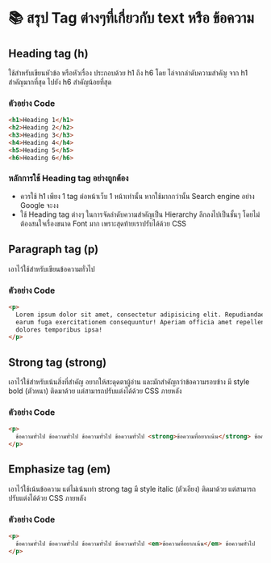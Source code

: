 # 📚 สรุป Tag ต่างๆที่เกี่ยวกับ text หรือ ข้อความ

## Heading tag (h)

ใช้สำหรับเขียนหัวข้อ หรือหัวเรื่อง ประกอบด้วย h1 ถึง h6 โดย ไล่จากลำดับความสำคัญ จาก h1 สำคัญมากที่สุด ไปยัง h6 สำคัญน้อยที่สุด

### ตัวอย่าง Code

```html
<h1>Heading 1</h1>
<h2>Heading 2</h2>
<h3>Heading 3</h3>
<h4>Heading 4</h4>
<h5>Heading 5</h5>
<h6>Heading 6</h6>
```

### หลักการใช้ Heading tag อย่างถูกต้อง

- ควรใช้ h1 เพียง 1 tag ต่อหน้าเว็บ 1 หน้าเท่านั้น หากใช้มากกว่านั้น Search engine อย่าง Google จะงง
- ใช้ Heading tag ต่างๆ ในการจัดลำดับความสำคัญเป็น Hierarchy ลึกลงไปเป็นชั้นๆ โดยไม่ต้องสนใจเรื่องขนาด Font มาก เพราะสุดท้ายเราปรับได้ด้วย CSS

## Paragraph tag (p)

เอาไว้ใช้สำหรับเขียนข้อความทั่วไป

### ตัวอย่าง Code

```html
<p>
  Lorem ipsum dolor sit amet, consectetur adipisicing elit. Repudiandae
  earum fuga exercitationem consequuntur! Aperiam officia amet repellendus
  dolores temporibus ipsa!
</p>
```

## Strong tag (strong)

เอาไว้ใช้สำหรับเน้นสิ่งที่สำคัญ อยากให้สะดุดตาผู้อ่าน และมักสำคัญกว่าข้อความรอบข้าง มี style bold (ตัวหนา) ติดมาด้วย แต่สามารถปรับแต่งได้ด้วย CSS ภายหลัง

### ตัวอย่าง Code

```html
<p>
  ข้อความทั่วไป ข้อความทั่วไป ข้อความทั่วไป ข้อความทั่วไป <strong>ข้อความที่อยากเน้น</strong> ข้อความทั่วไป
</p>
```

## Emphasize tag (em)

เอาไว้ใช้เน้นข้อความ แต่ไม่เน้นเท่า strong tag มี style italic (ตัวเอียง) ติดมาด้วย แต่สามารถปรับแต่งได้ด้วย CSS ภายหลัง

### ตัวอย่าง Code

```html
<p>
  ข้อความทั่วไป ข้อความทั่วไป ข้อความทั่วไป ข้อความทั่วไป <em>ข้อความที่อยากเน้น</em> ข้อความทั่วไป
</p>
```
